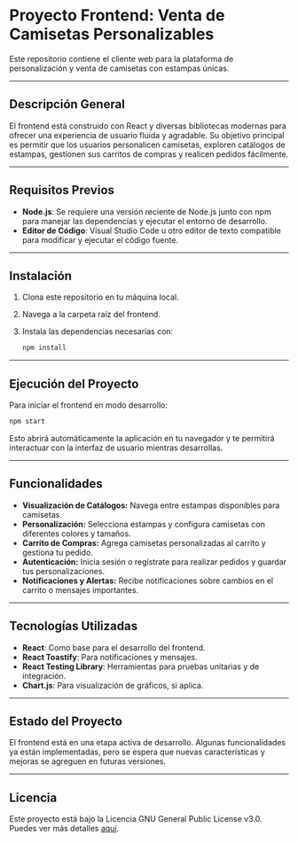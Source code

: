 # Proyecto Frontend: Venta de Camisetas Personalizables

Este repositorio contiene el cliente web para la plataforma de personalización y venta de camisetas con estampas únicas.

---

## Descripción General

El frontend está construido con React y diversas bibliotecas modernas para ofrecer una experiencia de usuario fluida y agradable. Su objetivo principal es permitir que los usuarios personalicen camisetas, exploren catálogos de estampas, gestionen sus carritos de compras y realicen pedidos fácilmente.

---

## Requisitos Previos

- **Node.js**: Se requiere una versión reciente de Node.js junto con npm para manejar las dependencias y ejecutar el entorno de desarrollo.
- **Editor de Código**: Visual Studio Code u otro editor de texto compatible para modificar y ejecutar el código fuente.

---

## Instalación

1. Clona este repositorio en tu máquina local.

2. Navega a la carpeta raíz del frontend.

3. Instala las dependencias necesarias con:

   ```bash
   npm install
   ```

---

## Ejecución del Proyecto

Para iniciar el frontend en modo desarrollo:

```bash
npm start
```

Esto abrirá automáticamente la aplicación en tu navegador y te permitirá interactuar con la interfaz de usuario mientras desarrollas.

---

## Funcionalidades

- **Visualización de Catálogos:** Navega entre estampas disponibles para camisetas.
- **Personalización:** Selecciona estampas y configura camisetas con diferentes colores y tamaños.
- **Carrito de Compras:** Agrega camisetas personalizadas al carrito y gestiona tu pedido.
- **Autenticación:** Inicia sesión o regístrate para realizar pedidos y guardar tus personalizaciones.
- **Notificaciones y Alertas:** Recibe notificaciones sobre cambios en el carrito o mensajes importantes.

---

## Tecnologías Utilizadas

- **React**: Como base para el desarrollo del frontend.
- **React Toastify**: Para notificaciones y mensajes.
- **React Testing Library**: Herramientas para pruebas unitarias y de integración.
- **Chart.js**: Para visualización de gráficos, si aplica.

---

## Estado del Proyecto

El frontend está en una etapa activa de desarrollo. Algunas funcionalidades ya están implementadas, pero se espera que nuevas características y mejoras se agreguen en futuras versiones.

---

## Licencia

Este proyecto está bajo la Licencia GNU General Public License v3.0. Puedes ver más detalles [aquí](https://www.gnu.org/licenses/gpl-3.0.html).

